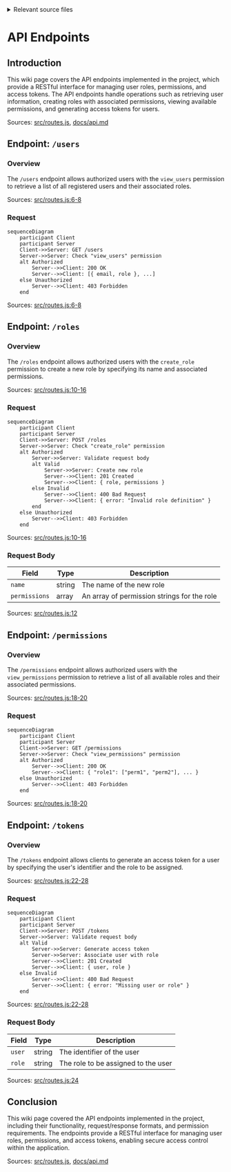<details>
<summary>Relevant source files</summary>

The following files were used as context for generating this wiki page:

- [src/routes.js](https://github.com/aanickode/access-control-service/blob/main/src/routes.js)
- [docs/api.md](https://github.com/aanickode/access-control-service/blob/main/docs/api.md)
</details>

# API Endpoints

## Introduction

This wiki page covers the API endpoints implemented in the project, which provide a RESTful interface for managing user roles, permissions, and access tokens. The API endpoints handle operations such as retrieving user information, creating roles with associated permissions, viewing available permissions, and generating access tokens for users.

Sources: [src/routes.js](), [docs/api.md]()

## Endpoint: `/users`

### Overview

The `/users` endpoint allows authorized users with the `view_users` permission to retrieve a list of all registered users and their associated roles.

Sources: [src/routes.js:6-8]()

### Request

```mermaid
sequenceDiagram
    participant Client
    participant Server
    Client->>Server: GET /users
    Server->>Server: Check "view_users" permission
    alt Authorized
        Server-->>Client: 200 OK
        Server-->>Client: [{ email, role }, ...]
    else Unauthorized
        Server-->>Client: 403 Forbidden
    end
```

Sources: [src/routes.js:6-8]()

## Endpoint: `/roles`

### Overview

The `/roles` endpoint allows authorized users with the `create_role` permission to create a new role by specifying its name and associated permissions.

Sources: [src/routes.js:10-16]()

### Request

```mermaid
sequenceDiagram
    participant Client
    participant Server
    Client->>Server: POST /roles
    Server->>Server: Check "create_role" permission
    alt Authorized
        Server->>Server: Validate request body
        alt Valid
            Server->>Server: Create new role
            Server-->>Client: 201 Created
            Server-->>Client: { role, permissions }
        else Invalid
            Server-->>Client: 400 Bad Request
            Server-->>Client: { error: "Invalid role definition" }
        end
    else Unauthorized
        Server-->>Client: 403 Forbidden
    end
```

Sources: [src/routes.js:10-16]()

### Request Body

| Field       | Type   | Description                                |
|-------------|--------|--------------------------------------------
| `name`      | string | The name of the new role                  |
| `permissions` | array  | An array of permission strings for the role |

Sources: [src/routes.js:12]()

## Endpoint: `/permissions`

### Overview

The `/permissions` endpoint allows authorized users with the `view_permissions` permission to retrieve a list of all available roles and their associated permissions.

Sources: [src/routes.js:18-20]()

### Request

```mermaid
sequenceDiagram
    participant Client
    participant Server
    Client->>Server: GET /permissions
    Server->>Server: Check "view_permissions" permission
    alt Authorized
        Server-->>Client: 200 OK
        Server-->>Client: { "role1": ["perm1", "perm2"], ... }
    else Unauthorized
        Server-->>Client: 403 Forbidden
    end
```

Sources: [src/routes.js:18-20]()

## Endpoint: `/tokens`

### Overview

The `/tokens` endpoint allows clients to generate an access token for a user by specifying the user's identifier and the role to be assigned.

Sources: [src/routes.js:22-28]()

### Request

```mermaid
sequenceDiagram
    participant Client
    participant Server
    Client->>Server: POST /tokens
    Server->>Server: Validate request body
    alt Valid
        Server->>Server: Generate access token
        Server->>Server: Associate user with role
        Server-->>Client: 201 Created
        Server-->>Client: { user, role }
    else Invalid
        Server-->>Client: 400 Bad Request
        Server-->>Client: { error: "Missing user or role" }
    end
```

Sources: [src/routes.js:22-28]()

### Request Body

| Field  | Type   | Description                        |
|--------|--------|--------------------------------------|
| `user` | string | The identifier of the user          |
| `role` | string | The role to be assigned to the user |

Sources: [src/routes.js:24]()

## Conclusion

This wiki page covered the API endpoints implemented in the project, including their functionality, request/response formats, and permission requirements. The endpoints provide a RESTful interface for managing user roles, permissions, and access tokens, enabling secure access control within the application.

Sources: [src/routes.js](), [docs/api.md]()